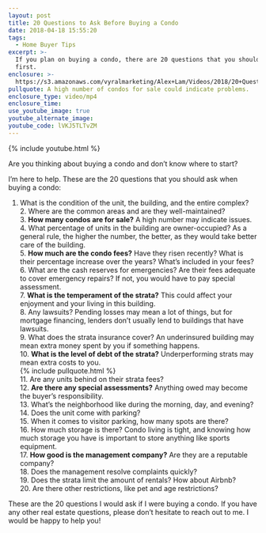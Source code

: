 ```yaml
---
layout: post
title: 20 Questions to Ask Before Buying a Condo
date: 2018-04-18 15:55:20
tags:
  - Home Buyer Tips
excerpt: >-
  If you plan on buying a condo, there are 20 questions that you should ask
  first.
enclosure: >-
  https://s3.amazonaws.com/vyralmarketing/Alex+Lam/Videos/2018/20+Questions+To+Ask+Before+Buying+A+Condo+-+Vancouver+Real+Estate+Agent.mp4
pullquote: A high number of condos for sale could indicate problems.
enclosure_type: video/mp4
enclosure_time:
use_youtube_image: true
youtube_alternate_image:
youtube_code: lVKJ5TLTvZM
---
```


{% include youtube.html %}

Are you thinking about buying a condo and don’t know where to start?

I’m here to help. These are the 20 questions that you should ask when buying a condo:

1. What is the condition of the unit, the building, and the entire complex?<br>2. Where are the common areas and are they well-maintained?<br>3. **How many condos are for sale?** A high number may indicate issues.<br>4. What percentage of units in the building are owner-occupied? As a general rule, the higher the number, the better, as they would take better care of the building.<br>5. **How much are the condo fees?** Have they risen recently? What is their percentage increase over the years? What’s included in your fees?<br>6. What are the cash reserves for emergencies? Are their fees adequate to cover emergency repairs? If not, you would have to pay special assessment.<br>7. **What is the temperament of the strata?** This could affect your enjoyment and your living in this building.<br>8. Any lawsuits? Pending losses may mean a lot of things, but for mortgage financing, lenders don’t usually lend to buildings that have lawsuits.<br>9. What does the strata insurance cover? An underinsured building may mean extra money spent by you if something happens.<br>10. **What is the level of debt of the strata?** Underperforming strats may mean extra costs to you.<br>{% include pullquote.html %}<br>11. Are any units behind on their strata fees?<br>12. **Are there any special assessments?** Anything owed may become the buyer’s responsibility.<br>13. What’s the neighborhood like during the morning, day, and evening?<br>14. Does the unit come with parking?<br>15. When it comes to visitor parking, how many spots are there?<br>16. How much storage is there? Condo living is tight, and knowing how much storage you have is important to store anything like sports equipment.<br>17. **How good is the management company?** Are they are a reputable company?<br>18. Does the management resolve complaints quickly?<br>19. Does the strata limit the amount of rentals? How about Airbnb?<br>20. Are there other restrictions, like pet and age restrictions?

These are the 20 questions I would ask if I were buying a condo. If you have any other real estate questions, please don’t hesitate to reach out to me. I would be happy to help you!